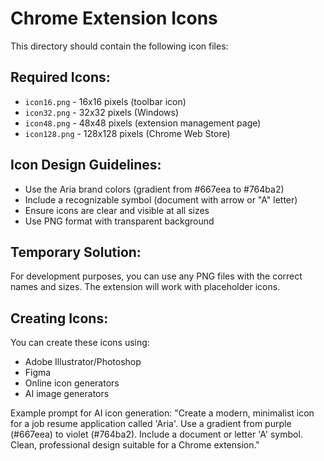 # Chrome Extension Icons

This directory should contain the following icon files:

## Required Icons:
- `icon16.png` - 16x16 pixels (toolbar icon)
- `icon32.png` - 32x32 pixels (Windows)
- `icon48.png` - 48x48 pixels (extension management page)
- `icon128.png` - 128x128 pixels (Chrome Web Store)

## Icon Design Guidelines:
- Use the Aria brand colors (gradient from #667eea to #764ba2)
- Include a recognizable symbol (document with arrow or "A" letter)
- Ensure icons are clear and visible at all sizes
- Use PNG format with transparent background

## Temporary Solution:
For development purposes, you can use any PNG files with the correct names and sizes. The extension will work with placeholder icons.

## Creating Icons:
You can create these icons using:
- Adobe Illustrator/Photoshop
- Figma
- Online icon generators
- AI image generators

Example prompt for AI icon generation:
"Create a modern, minimalist icon for a job resume application called 'Aria'. Use a gradient from purple (#667eea) to violet (#764ba2). Include a document or letter 'A' symbol. Clean, professional design suitable for a Chrome extension."